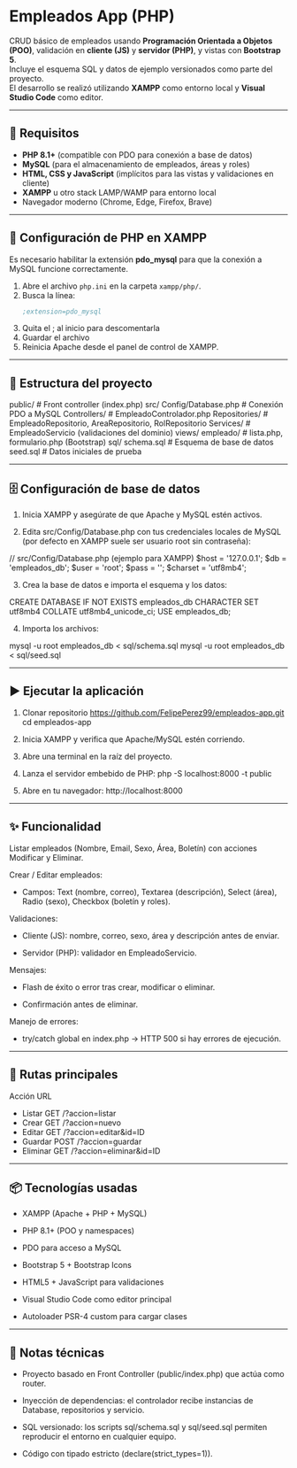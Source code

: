 # Empleados App (PHP)

CRUD básico de empleados usando **Programación Orientada a Objetos (POO)**, validación en **cliente (JS)** y **servidor (PHP)**, y vistas con **Bootstrap 5**.  
Incluye el esquema SQL y datos de ejemplo versionados como parte del proyecto.  
El desarrollo se realizó utilizando **XAMPP** como entorno local y **Visual Studio Code** como editor.

---

## 🚀 Requisitos

- **PHP 8.1+** (compatible con PDO para conexión a base de datos)
- **MySQL** (para el almacenamiento de empleados, áreas y roles)
- **HTML, CSS y JavaScript** (implícitos para las vistas y validaciones en cliente)
- **XAMPP** u otro stack LAMP/WAMP para entorno local
- Navegador moderno (Chrome, Edge, Firefox, Brave)

---

## 🔧 Configuración de PHP en XAMPP

Es necesario habilitar la extensión **pdo_mysql** para que la conexión a MySQL funcione correctamente.

1. Abre el archivo `php.ini` en la carpeta `xampp/php/`.
2. Busca la línea:
   ```ini
   ;extension=pdo_mysql
3. Quita el ; al inicio para descomentarla
4. Guardar el archivo
5. Reinicia Apache desde el panel de control de XAMPP.

--- 

## 📂 Estructura del proyecto

public/                # Front controller (index.php)
src/
  Config/Database.php  # Conexión PDO a MySQL
  Controllers/         # EmpleadoControlador.php
  Repositories/        # EmpleadoRepositorio, AreaRepositorio, RolRepositorio
  Services/            # EmpleadoServicio (validaciones del dominio)
views/
  empleado/            # lista.php, formulario.php (Bootstrap)
sql/
  schema.sql           # Esquema de base de datos
  seed.sql             # Datos iniciales de prueba

---

## 🗄️ Configuración de base de datos

1. Inicia XAMPP y asegúrate de que Apache y MySQL estén activos.

2. Edita src/Config/Database.php con tus credenciales locales de MySQL (por defecto en XAMPP suele ser usuario root sin contraseña):

// src/Config/Database.php (ejemplo para XAMPP)
$host = '127.0.0.1';
$db   = 'empleados_db';
$user = 'root';
$pass = '';
$charset = 'utf8mb4';

3. Crea la base de datos e importa el esquema y los datos:

CREATE DATABASE IF NOT EXISTS empleados_db CHARACTER SET utf8mb4 COLLATE utf8mb4_unicode_ci;
USE empleados_db;

4. Importa los archivos:

mysql -u root empleados_db < sql/schema.sql
mysql -u root empleados_db < sql/seed.sql

---

## ▶️ Ejecutar la aplicación 

1. Clonar repositorio
https://github.com/FelipePerez99/empleados-app.git
cd empleados-app

2. Inicia XAMPP y verifica que Apache/MySQL estén corriendo.

3. Abre una terminal en la raíz del proyecto.

4. Lanza el servidor embebido de PHP:
php -S localhost:8000 -t public

5. Abre en tu navegador:
http://localhost:8000

--- 

## ✨ Funcionalidad

Listar empleados (Nombre, Email, Sexo, Área, Boletín) con acciones Modificar y Eliminar.

Crear / Editar empleados:

- Campos: Text (nombre, correo), Textarea (descripción), Select (área), Radio (sexo), Checkbox (boletín y roles).

Validaciones:

- Cliente (JS): nombre, correo, sexo, área y descripción antes de enviar.

- Servidor (PHP): validador en EmpleadoServicio.

Mensajes:

-  Flash de éxito o error tras crear, modificar o eliminar.

- Confirmación antes de eliminar.

Manejo de errores:

- try/catch global en index.php → HTTP 500 si hay errores de ejecución.

---

## 🔗 Rutas principales
Acción	       URL
- Listar	     GET /?accion=listar
- Crear	       GET /?accion=nuevo
- Editar	     GET /?accion=editar&id=ID
- Guardar	     POST /?accion=guardar
- Eliminar     GET /?accion=eliminar&id=ID

---

## 📦 Tecnologías usadas

- XAMPP (Apache + PHP + MySQL)

- PHP 8.1+ (POO y namespaces)

- PDO para acceso a MySQL

- Bootstrap 5 + Bootstrap Icons

- HTML5 + JavaScript para validaciones

- Visual Studio Code como editor principal

- Autoloader PSR-4 custom para cargar clases

---

## 📝 Notas técnicas

- Proyecto basado en Front Controller (public/index.php) que actúa como router.

- Inyección de dependencias: el controlador recibe instancias de Database, repositorios y servicio.

- SQL versionado: los scripts sql/schema.sql y sql/seed.sql permiten reproducir el entorno en cualquier equipo.

- Código con tipado estricto (declare(strict_types=1)).